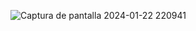 ![Captura de pantalla 2024-01-22 220941](https://github.com/mariomarquesto/Proyectos-Python/assets/99926074/4efcf55a-1125-4ea0-bf15-c593894c8135)
